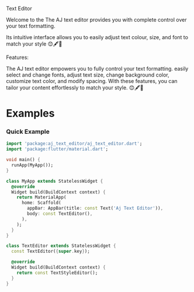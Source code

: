 Text Editor

Welcome to the The AJ text editor provides you with complete control over your text formatting.

Its intuitive interface allows you to easily adjust text colour, size, and font to match your style
😊🖋️📝

Features:

The AJ text editor empowers you to fully control your text formatting. 
easily select and change fonts,
adjust text size, 
change background color, 
customize text color, and modify spacing. 
With these features, you can tailor your content effortlessly to match your style. 😊🖋️📝

# Examples

### Quick Example

```dart
import 'package:aj_text_editor/aj_text_editor.dart';
import 'package:flutter/material.dart';

void main() {
  runApp(MyApp());
}

class MyApp extends StatelessWidget {
  @override
  Widget build(BuildContext context) {
    return MaterialApp(
      home: Scaffold(
        appBar: AppBar(title: const Text('Aj Text Editor')),
        body: const TextEditor(),
      ),
    );
  }
}

class TextEditor extends StatelessWidget {
  const TextEditor({super.key});

  @override
  Widget build(BuildContext context) {
    return const TextStyleEditor();
  }
}
```


